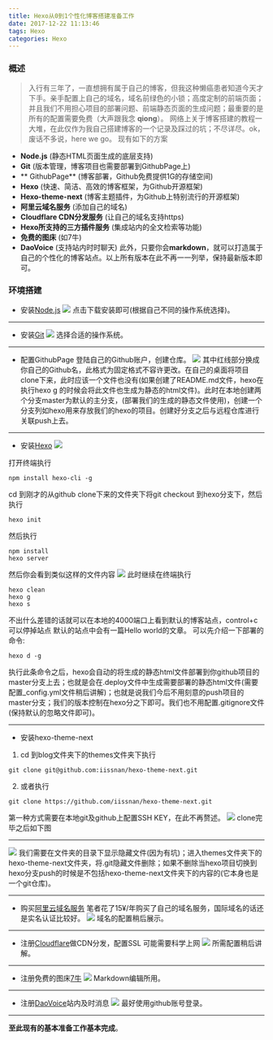 ```yaml
---
title: Hexo从0到1个性化博客搭建准备工作
date: 2017-12-22 11:13:46
tags: Hexo
categories: Hexo
---
```


### 概述
> 入行有三年了，一直想拥有属于自己的博客，但我这种懒癌患者知道今天才下手。亲手配置上自己的域名，域名前绿色的小锁；高度定制的前端页面；并且我们不用担心项目的部署问题、前端静态页面的生成问题；最重要的是所有的配置需要免费（大声跟我念 **qiong**）。
网络上关于博客搭建的教程一大堆，在此仅作为我自己搭建博客的一个记录及踩过的坑；不尽详尽。ok，废话不多说，here we go。
现有如下的方案
- **Node.js** (静态HTML页面生成的底层支持)
- **Git** (版本管理，博客项目也需要部署到GithubPage上)
- ** GithubPage** (博客部署，Github免费提供1G的存储空间)
- **Hexo** (快速、简洁、高效的博客框架，为Github开源框架)
- **Hexo-theme-next** (博客主题插件，为Github上特别流行的开源框架)
- **阿里云域名服务** (添加自己的域名)
- **Cloudflare CDN分发服务** (让自己的域名支持https)
- **Hexo所支持的三方插件服务** (集成站内的全文检索等功能)
- **免费的图床** (如7牛)
- **DaoVoice** (支持站内时时聊天)
此外，只要你会**markdown**，就可以打造属于自己的个性化的博客站点。以上所有版本在此不再一一列举，保持最新版本即可。


### 环境搭建
- 安装[Node.js](https://nodejs.org/zh-cn/)
![](https://t1.aixinxi.net/o_1c1ugl7i54uvf0fkvra2l11jba.png-w.jpg)
点击下载安装即可(根据自己不同的操作系统选择)。
---
- 安装[Git](https://git-scm.com/)
![](https://t1.aixinxi.net/o_1c1uh6db42ou10gs1cpnbnm1fg7a.png-w.jpg)
选择合适的操作系统。
---
- 配置GithubPage
登陆自己的Github账户，创建仓库。
![](https://t1.aixinxi.net/o_1c1uk568c1huh10b81op4183n1m3ea.png-w.jpg)
其中红线部分换成你自己的Github名，此格式为固定格式不容许更改。在自己的桌面将项目clone下来，此时应该一个文件也没有(如果创建了README.md文件，hexo在执行hexo g 的时候会将此文件也生成为静态的html文件)。此时在本地创建两个分支master为默认的主分支，(部署我们的生成的静态文件使用)，创建一个分支列如hexo用来存放我们的hexo的项目。创建好分支之后与远程仓库进行关联push上去。
---
- 安装[Hexo](https://hexo.io/zh-cn/index.html) 
![](https://t1.aixinxi.net/o_1c1uhgdt91ts7apf1nnk1foed37a.png-w.jpg)


打开终端执行
```
npm install hexo-cli -g
```
cd 到刚才的从github clone下来的文件夹下将git checkout 到hexo分支下，然后执行
```
hexo init
```
然后执行
```
npm install
hexo server
```
然后你会看到类似这样的文件内容
![](https://t1.aixinxi.net/o_1c1uhrp9i1dmev3g5e7crdioua.png-w.jpg)
此时继续在终端执行
```
hexo clean
hexo g
hexo s
```
不出什么差错的话就可以在本地的4000端口上看到默认的博客站点，control+c可以停掉站点
默认的站点中会有一篇Hello world的文章。
可以先介绍一下部署的命令:
```
hexo d -g
```

执行此条命令之后，hexo会自动的将生成的静态html文件部署到你github项目的master分支上去；也就是会在.deploy文件中生成需要部署的静态html文件(需要配置_config.yml文件稍后讲解)；也就是说我们今后不用刻意的push项目的master分支；我们的版本控制在hexo分之下即可。我们也不用配置.gitignore文件(保持默认的忽略文件即可)。

---
- 安装hexo-theme-next
1. cd 到blog文件夹下的themes文件夹下执行
```
git clone git@github.com:iissnan/hexo-theme-next.git
```
2. 或者执行
```
git clone https://github.com/iissnan/hexo-theme-next.git
```
第一种方式需要在本地git及github上配置SSH KEY，在此不再赘述。
![](https://t1.aixinxi.net/o_1c1uil0ghjts1d7ovd177p78a.png-w.jpg)
clone完毕之后如下图


---
![](https://t1.aixinxi.net/o_1c1ul9kr91ce114i7ku417vcehoa.png-w.jpg)
我们需要在文件夹的目录下显示隐藏文件(因为有坑)；进入themes文件夹下的hexo-theme-next文件夹，将.git隐藏文件删除；如果不删除当hexo项目切换到hexo分支push的时候是不包括hexo-theme-next文件夹下的内容的(它本身也是一个git仓库)。

---
- 购买[阿里云域名服务](https://cn.aliyun.com)
笔者花了15¥/年购买了自己的域名服务，国际域名的话还是实名认证比较好。
![](https://t1.aixinxi.net/o_1c1umpavt3vv1kfp1u5o549fa.png-w.jpg)
域名的配置稍后展示。

---
- 注册[Cloudflare](https://www.cloudflare.com)做CDN分发，配置SSL
可能需要科学上网
![](https://t1.aixinxi.net/o_1c1umvn7nd49tq0119prvcpnca.png-w.jpg)
所需配置稍后讲解。

---
- 注册免费的图床[7牛](https://www.qiniu.com)
![](https://t1.aixinxi.net/o_1c1un6df1lu01lkv1kvkpam12npa.png-w.jpg)
Markdown编辑所用。

---
- 注册[DaoVoice](https://account.daocloud.io/signin)站内及时消息
![](https://t1.aixinxi.net/o_1c1unbgru16ek1aetu9g1noe2lba.png-w.jpg)
最好使用github账号登录。

---
**至此现有的基本准备工作基本完成**。













































































































































